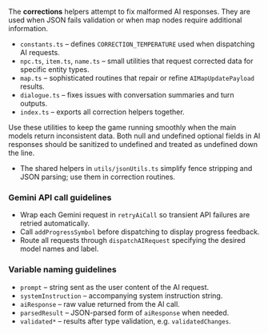 The **corrections** helpers attempt to fix malformed AI responses. They are used when JSON fails validation or when map nodes require additional information.

* `constants.ts` – defines `CORRECTION_TEMPERATURE` used when dispatching AI requests.
* `npc.ts`, `item.ts`, `name.ts` – small utilities that request corrected data for specific entity types.
* `map.ts` – sophisticated routines that repair or refine `AIMapUpdatePayload` results.
* `dialogue.ts` – fixes issues with conversation summaries and turn outputs.
* `index.ts` – exports all correction helpers together.

Use these utilities to keep the game running smoothly when the main models return inconsistent data.
Both null and undefined optional fields in AI responses should be sanitized to undefined and treated as undefined down the line.
- The shared helpers in `utils/jsonUtils.ts` simplify fence stripping and JSON parsing; use them in correction routines.

### Gemini API call guidelines

- Wrap each Gemini request in `retryAiCall` so transient API failures are retried automatically.
- Call `addProgressSymbol` before dispatching to display progress feedback.
- Route all requests through `dispatchAIRequest` specifying the desired model names and label.

### Variable naming guidelines

- `prompt` – string sent as the user content of the AI request.
- `systemInstruction` – accompanying system instruction string.
- `aiResponse` – raw value returned from the AI call.
- `parsedResult` – JSON-parsed form of `aiResponse` when needed.
- `validated*` – results after type validation, e.g. `validatedChanges`.
